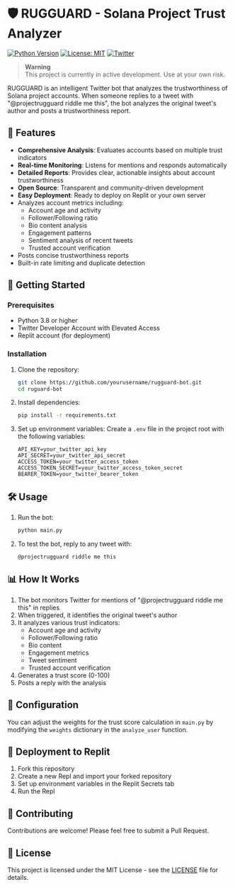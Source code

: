 # 🛡️ RUGGUARD - Solana Project Trust Analyzer

[![Python Version](https://img.shields.io/badge/python-3.8+-blue.svg)](https://www.python.org/downloads/)
[![License: MIT](https://img.shields.io/badge/License-MIT-yellow.svg)](https://opensource.org/licenses/MIT)
[![Twitter](https://img.shields.io/twitter/url?style=social&url=https%3A%2F%2Ftwitter.com%2Fprojectrugguard)](https://twitter.com/projectrugguard)

> **Warning**  
> This project is currently in active development. Use at your own risk.

RUGGUARD is an intelligent Twitter bot that analyzes the trustworthiness of Solana project accounts. When someone replies to a tweet with "@projectrugguard riddle me this", the bot analyzes the original tweet's author and posts a trustworthiness report.

## 🌟 Features

- **Comprehensive Analysis**: Evaluates accounts based on multiple trust indicators
- **Real-time Monitoring**: Listens for mentions and responds automatically
- **Detailed Reports**: Provides clear, actionable insights about account trustworthiness
- **Open Source**: Transparent and community-driven development
- **Easy Deployment**: Ready to deploy on Replit or your own server
- Analyzes account metrics including:
  - Account age and activity
  - Follower/Following ratio
  - Bio content analysis
  - Engagement patterns
  - Sentiment analysis of recent tweets
  - Trusted account verification
- Posts concise trustworthiness reports
- Built-in rate limiting and duplicate detection

## 🚀 Getting Started

### Prerequisites

- Python 3.8 or higher
- Twitter Developer Account with Elevated Access
- Replit account (for deployment)

### Installation

1. Clone the repository:
   ```bash
   git clone https://github.com/yourusername/rugguard-bot.git
   cd ruguard-bot
   ```

2. Install dependencies:
   ```bash
   pip install -r requirements.txt
   ```

3. Set up environment variables:
   Create a `.env` file in the project root with the following variables:
   ```
   API_KEY=your_twitter_api_key
   API_SECRET=your_twitter_api_secret
   ACCESS_TOKEN=your_twitter_access_token
   ACCESS_TOKEN_SECRET=your_twitter_access_token_secret
   BEARER_TOKEN=your_twitter_bearer_token
   ```

## 🛠 Usage

1. Run the bot:
   ```bash
   python main.py
   ```

2. To test the bot, reply to any tweet with:
   ```
   @projectrugguard riddle me this
   ```

## 📊 How It Works

1. The bot monitors Twitter for mentions of "@projectrugguard riddle me this" in replies
2. When triggered, it identifies the original tweet's author
3. It analyzes various trust indicators:
   - Account age and activity
   - Follower/Following ratio
   - Bio content
   - Engagement metrics
   - Tweet sentiment
   - Trusted account verification
4. Generates a trust score (0-100)
5. Posts a reply with the analysis

## 🔧 Configuration

You can adjust the weights for the trust score calculation in `main.py` by modifying the `weights` dictionary in the `analyze_user` function.

## 🚀 Deployment to Replit

1. Fork this repository
2. Create a new Repl and import your forked repository
3. Set up environment variables in the Replit Secrets tab
4. Run the Repl

## 🤝 Contributing

Contributions are welcome! Please feel free to submit a Pull Request.

## 📄 License

This project is licensed under the MIT License - see the [LICENSE](LICENSE) file for details.
